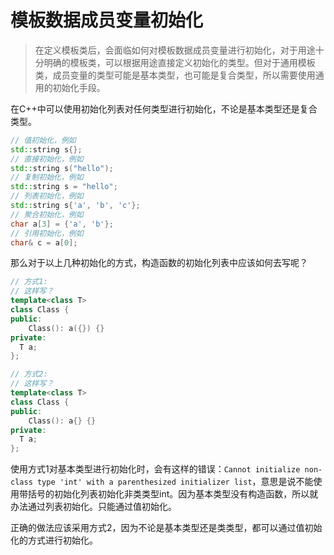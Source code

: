 # 模板数据成员变量初始化

> 在定义模板类后，会面临如何对模板数据成员变量进行初始化，对于用途十分明确的模板类，可以根据用途直接定义初始化的类型。但对于通用模板类，成员变量的类型可能是基本类型，也可能是复合类型，所以需要使用通用的初始化手段。

在C++中可以使用初始化列表对任何类型进行初始化，不论是基本类型还是复合类型。

```cpp
// 值初始化，例如 
std::string s{};
// 直接初始化，例如 
std::string s("hello");
// 复制初始化，例如 
std::string s = "hello";
// 列表初始化，例如 
std::string s{'a', 'b', 'c'};
// 聚合初始化，例如 
char a[3] = {'a', 'b'};
// 引用初始化，例如 
char& c = a[0];
```

那么对于以上几种初始化的方式，构造函数的初始化列表中应该如何去写呢？

```cpp
// 方式1: 
// 这样写？
template<class T>
class Class {
public:
	Class(): a({}) {}
private:
  T a;
};
```

```cpp
// 方式2: 
// 这样写？
template<class T>
class Class {
public:
	Class(): a{} {}
private:
  T a;
};
```

使用方式1对基本类型进行初始化时，会有这样的错误：`Cannot initialize non-class type 'int' with a parenthesized initializer list`，意思是说不能使用带括号的初始化列表初始化非类类型int。因为基本类型没有构造函数，所以就办法通过列表初始化。只能通过值初始化。

正确的做法应该采用方式2，因为不论是基本类型还是类类型，都可以通过值初始化的方式进行初始化。